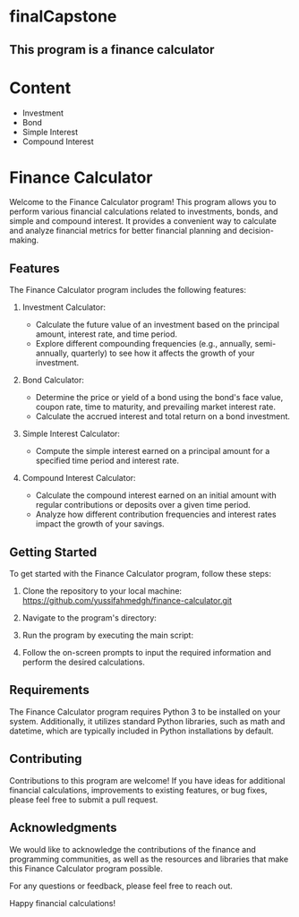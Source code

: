 # finalCapstone

## This program is a finance calculator 


# Content 
* Investment
* Bond
* Simple Interest
* Compound Interest


# Finance Calculator
Welcome to the Finance Calculator program! This program allows you to perform various financial calculations related to investments, bonds, and simple and compound interest. It provides a convenient way to calculate and analyze financial metrics for better financial planning and decision-making.


## Features

The Finance Calculator program includes the following features:

1. Investment Calculator:
   - Calculate the future value of an investment based on the principal amount, interest rate, and time period.
   - Explore different compounding frequencies (e.g., annually, semi-annually, quarterly) to see how it affects the growth of your investment.

2. Bond Calculator:
   - Determine the price or yield of a bond using the bond's face value, coupon rate, time to maturity, and prevailing market interest rate.
   - Calculate the accrued interest and total return on a bond investment.

3. Simple Interest Calculator:
   - Compute the simple interest earned on a principal amount for a specified time period and interest rate.

4. Compound Interest Calculator:
   - Calculate the compound interest earned on an initial amount with regular contributions or deposits over a given time period.
   - Analyze how different contribution frequencies and interest rates impact the growth of your savings.

## Getting Started

To get started with the Finance Calculator program, follow these steps:

1. Clone the repository to your local machine:
https://github.com/yussifahmedgh/finance-calculator.git

2. Navigate to the program's directory:

3. Run the program by executing the main script:

4. Follow the on-screen prompts to input the required information and perform the desired calculations.

## Requirements

The Finance Calculator program requires Python 3 to be installed on your system. Additionally, it utilizes standard Python libraries, such as math and datetime, which are typically included in Python installations by default.

## Contributing

Contributions to this program are welcome! If you have ideas for additional financial calculations, improvements to existing features, or bug fixes, please feel free to submit a pull request.


## Acknowledgments

We would like to acknowledge the contributions of the finance and programming communities, as well as the resources and libraries that make this Finance Calculator program possible.

For any questions or feedback, please feel free to reach out.

Happy financial calculations!

